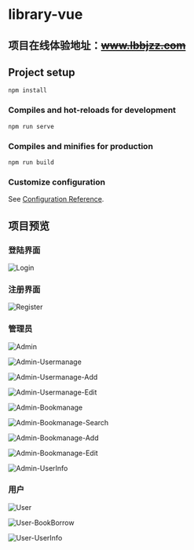 # library-vue

## 项目在线体验地址：~~www.lbbjzz.com~~

## Project setup
```
npm install
```

### Compiles and hot-reloads for development
```
npm run serve
```

### Compiles and minifies for production
```
npm run build
```

### Customize configuration
See [Configuration Reference](https://cli.vuejs.org/config/).


## 项目预览

### 登陆界面
![Login](https://github.com/lbbjzz/library-vue/blob/master/ScreenShots/Login.png)

### 注册界面
![Register](https://github.com/lbbjzz/library-vue/blob/master/ScreenShots/Register.png)

### 管理员
![Admin](https://github.com/lbbjzz/library-vue/blob/master/ScreenShots/Admin.png)

![Admin-Usermanage](https://github.com/lbbjzz/library-vue/blob/master/ScreenShots/Admin-Usermanage.png)

![Admin-Usermanage-Add](https://github.com/lbbjzz/library-vue/blob/master/ScreenShots/Admin-Usermanage-Add.png)

![Admin-Usermanage-Edit](https://github.com/lbbjzz/library-vue/blob/master/ScreenShots/Admin-Usermanage-Edit.png)

![Admin-Bookmanage](https://github.com/lbbjzz/library-vue/blob/master/ScreenShots/Admin-Bookmanage.png)

![Admin-Bookmanage-Search](https://github.com/lbbjzz/library-vue/blob/master/ScreenShots/Admin-Bookmanage-Search.png)

![Admin-Bookmanage-Add](https://github.com/lbbjzz/library-vue/blob/master/ScreenShots/Admin-Bookmanage-Add.png)

![Admin-Bookmanage-Edit](https://github.com/lbbjzz/library-vue/blob/master/ScreenShots/Admin-Bookmanage-Edit.png)

![Admin-UserInfo](https://github.com/lbbjzz/library-vue/blob/master/ScreenShots/Admin-UserInfo.png)

### 用户
![User](https://github.com/lbbjzz/library-vue/blob/master/ScreenShots/User.png)

![User-BookBorrow](https://github.com/lbbjzz/library-vue/blob/master/ScreenShots/User-BookBorrow.png)

![User-UserInfo](https://github.com/lbbjzz/library-vue/blob/master/ScreenShots/User-UserInfo.png)
